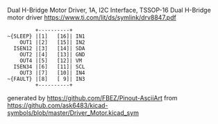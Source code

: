 Dual H-Bridge Motor Driver, 1A, I2C Interface, TSSOP-16
Dual H-Bridge motor driver
https://www.ti.com/lit/ds/symlink/drv8847.pdf


	         +----------+
	~{SLEEP} |[1]   [16]| IN1
	    OUT1 |[2]   [15]| IN2
	  ISEN12 |[3]   [14]| SDA
	    OUT2 |[4]   [13]| GND
	    OUT4 |[5]   [12]| VM
	  ISEN34 |[6]   [11]| SCL
	    OUT3 |[7]   [10]| IN4
	~{FAULT} |[8]   [ 9]| IN3
	         +----------+


generated by https://github.com/FBEZ/Pinout-AsciiArt from https://github.com/ask6483/kicad-symbols/blob/master/Driver_Motor.kicad_sym